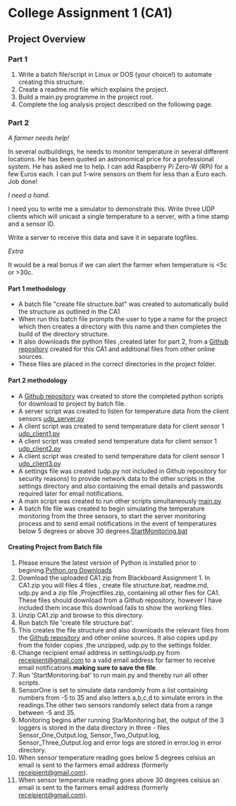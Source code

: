 # College Assignment 1 (CA1) #

## Project Overview ##

### Part 1 ###

1. Write a batch file/script in Linux or DOS (your choice!) to automate creating this structure.
2. Create a readme.md file which explains the project.
3. Build a main.py programme in the project root.
4. Complete the log analysis project described on the following page.

### Part 2 ###

*A farmer needs help!*

In several outbuildings, he needs to monitor temperature in several different locations. He has been
quoted an astronomical price for a professional system. He has asked me to help.
I can add Raspberry Pi Zero-W (RPi) for a few Euros each. I can put 1-wire sensors on them for less
than a Euro each. Job done!

*I need a hand.*

I need you to write me a simulator to demonstrate this. Write three UDP clients which will unicast a
single temperature to a server, with a time stamp and a sensor ID.

Write a server to receive this data and save it in separate logfiles.

*Extra*

It would be a real bonus if we can alert the farmer when temperature is <5c or >30c.

#### Part 1 methodology ### 

- A batch file "create file structure.bat" was created to automatically build the structure as outlined in the CA1
- When run this batch file prompts the user to type a name for the project which then creates a directory with this name and then completes the build of the directory structure.
- It also downloads the python files ,created later for part 2, from a [Github repository](https://github.com/EoinLyng/IAS--ca1) created for this CA1 and additional files from other online sources.
- These files are placed in the correct directories in the project folder.


#### Part 2 methodology ### 
- A [Github repository](https://github.com/EoinLyng/IAS--ca1) was created  to store the completed python scripts for download to project by batch file.
- A server script was created to listen for temperature data from the client sensors  [udp_server.py](https://raw.githubusercontent.com/EoinLyng/IAS--ca1/main/udp_server.py)
- A client script was created to send temperature data for client sensor 1 [udp_client1.py](https://raw.githubusercontent.com/EoinLyng/IAS--ca1/main/udp_client1.py)
- A client script was created send temperature data for client sensor 1 [udp_client2.py](https://raw.githubusercontent.com/EoinLyng/IAS--ca1/main/udp_client2.py)
- A client script was created to send temperature data for client sensor 1 [udp_client3.py](https://raw.githubusercontent.com/EoinLyng/IAS--ca1/main/udp_client3.py)
- A settings file was created (udp.py not included in Github repository for security reasons) to provide network data to the other scripts in the settings directory  and also containing the email details and passwords required later for email notifications.
- A main script was created to run other scripts simultaneously [main.py](https://raw.githubusercontent.com/EoinLyng/IAS--ca1/main/main.py)
- A batch file file was created to begin simulating the temperature monitoring from the three sensors, to start the server monitoring process and to send email notifications in the event of temperatures below 5 degrees or above 30 degrees.[StartMonitoring.bat](https://raw.githubusercontent.com/EoinLyng/IAS--ca1/main/StartMonitoring.bat)

#### Creating Project from Batch file ### 
1. Please ensure the latest version of Python is installed  prior to begining.[Python.org Downloads](https://www.python.org/downloads/)
2. Download the uploaded CA1.zip from Blackboard Assignment 1. In CA1.zip you will files 4 files , create file structure.bat, readme.md, udp.py and a zip file ,Projectfiles.zip, containing all other fies for CA1. These files should download from a Github repository, however I have included them incase this download fails to show the working files.
3. Unzip CA1.zip and browse to this directory.
4. Run batch file 'create file structure.bat'.
5. This creates the file structure and also downloads the relevant files from the [Github repository](https://github.com/EoinLyng/IAS--ca1) and other online sources. It also copies upd.py from the folder copies ,the unzipped, udp.py to  the settings folder.
6. Change recipient email address in settings/udp.py from receipient@gmail.com to a valid email address for farmer to receive email notifications **making sure to save the file**.
7. Run 'StartMonitoring.bat' to run main.py and thereby run all other scripts.
8. SensorOne is set to simulate data randomly from a list containing numbers from -5 to 35 and also letters a,b,c,d to simulate errors in the readings.The other two sensors randomly select data from a range between -5 and 35.
9. Monitoring begins after running StarMonitoring.bat, the output of the 3 loggers is stored in the data directory in three - files Sensor_One_Output.log, Sensor_Two_Output.log, Sensor_Three_Output.log and error logs are stored in error.log in error directory.
10. When sensor temperature reading goes below 5 degrees celsius an email is sent to the farmers email address (formerly receipient@gmail.com).
11. When  sensor temperature reading goes above 30 degrees celsius an email is sent to the farmers email address (formerly receipient@gmail.com).
